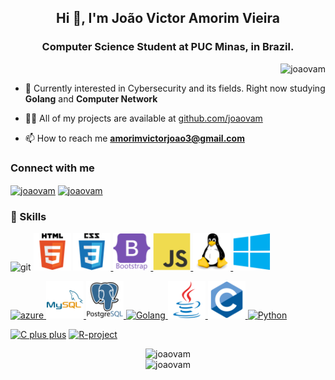 <h2 align="center">Hi 👋, I'm João Victor Amorim Vieira</h1>
<h3 align="center">Computer Science Student at PUC Minas, in Brazil.</h3>


<p align="right">
  <img src="https://komarev.com/ghpvc/?username=carol-manso&label=Profile%20views&color=0e75b6&style=flat" alt="joaovam" />
</p>

- 🌱 Currently interested in Cybersecurity and its fields. Right now studying **Golang** and **Computer Network**

- 👨‍💻 All of my projects are available at [github.com/joaovam](https://github.com/joaovam)

- 📫 How to reach me **amorimvictorjoao3@gmail.com**

### Connect with me

<p align="left">
<a href="https://instagram.com/joao_vav" target="blank"><img align="center" src="https://www.vectorlogo.zone/logos/instagram/instagram-icon.svg" alt="joaovam" height="40" width="40" /></a>
<a href="https://www.linkedin.com/in/joao-amorim-9a080a204/" target="blank"><img align="center" src="https://www.vectorlogo.zone/logos/linkedin/linkedin-icon.svg" alt="joaovam" height="40" width="40" /></a>
  
  
</p>

### 🚀 Skills

<p align="left">
 
<img src="https://www.vectorlogo.zone/logos/git-scm/git-scm-icon.svg" alt="git" width="60" height="60"/>
<img src="https://raw.githubusercontent.com/devicons/devicon/master/icons/html5/html5-original-wordmark.svg" alt="html5" width="60" height="60"/>
<a href="https://www.w3schools.com/css/" target="_blank"> <img src="https://raw.githubusercontent.com/devicons/devicon/master/icons/css3/css3-original-wordmark.svg" alt="css3" width="60" height="60"/> </a>
<a href="https://getbootstrap.com" target="_blank"> <img src="https://raw.githubusercontent.com/devicons/devicon/master/icons/bootstrap/bootstrap-plain-wordmark.svg" alt="bootstrap" width="60" height="60"/> </a>
<a href="https://developer.mozilla.org/en-US/docs/Web/JavaScript" target="_blank"> <img src="https://raw.githubusercontent.com/devicons/devicon/master/icons/javascript/javascript-original.svg" alt="javascript" width="60" height="60"/> </a>
<a href="https://www.linux.org/" target="_blank"> <img src="https://raw.githubusercontent.com/devicons/devicon/master/icons/linux/linux-original.svg" alt="linux" width="60" height="60"/> </a> 
  <a href="https://www.microsoft.com/en-us" target="_blank"> <img src="https://github.com/devicons/devicon/blob/master/icons/windows8/windows8-original.svg" alt="Windows" width="60" height="60"/> </a> 
  
<a href="https://azure.microsoft.com/en-in/" target="_blank"> <img src="https://www.vectorlogo.zone/logos/microsoft_azure/microsoft_azure-icon.svg" alt="azure" width="60" height="60"/> </a> 
<a href="https://www.mysql.com/" target="_blank"> <img src="https://raw.githubusercontent.com/devicons/devicon/master/icons/mysql/mysql-original-wordmark.svg" alt="mysql" width="60" height="60"/> </a> 
<a href="https://www.postgresql.org" target="_blank"> <img src="https://raw.githubusercontent.com/devicons/devicon/master/icons/postgresql/postgresql-original-wordmark.svg" alt="postgresql" width="60" height="60"/> </a> 
<a href="https://golang.org" target="_blank"> <img src="https://www.vectorlogo.zone/logos/golang/golang-official.svg" alt="Golang" width="60" height="60"/> </a> 
<a href="https://www.java.com" target="_blank"> <img src="https://raw.githubusercontent.com/devicons/devicon/master/icons/java/java-original.svg" alt="java" width="60" height="60"/> </a>
<a href="https://www.cprogramming.com/" target="_blank"> <img src="https://raw.githubusercontent.com/devicons/devicon/master/icons/c/c-original.svg" alt="c" width="60" height="60"/> </a>
<a href="https://www.python.org" target="_blank"> <img src="https://www.vectorlogo.zone/logos/python/python-icon.svg" alt="Python" width="60" height="60"/><a>
  
<a href="https://www.cplusplus.com" target="_blank"> <img src="https://upload.wikimedia.org/wikipedia/commons/1/18/ISO_C++_Logo.svg" alt="C plus plus" width="60" height="60"/><a>
  <a href="https://www.r-project.org/" target="_blank"> <img src="https://www.vectorlogo.zone/logos/r-project/r-project-icon.svg" alt="R-project" width="60" height="60"/><a>
</p>

<p align="center">

<img src="https://github-readme-stats.vercel.app/api?username=joaovam&theme=tokyonight" alt="joaovam" />
<br>
<img src="https://github-readme-stats.vercel.app/api/top-langs?username=joaovam&show_icons=true&locale=en&theme=tokyonight&layout=compact" alt="joaovam" />

</p>
